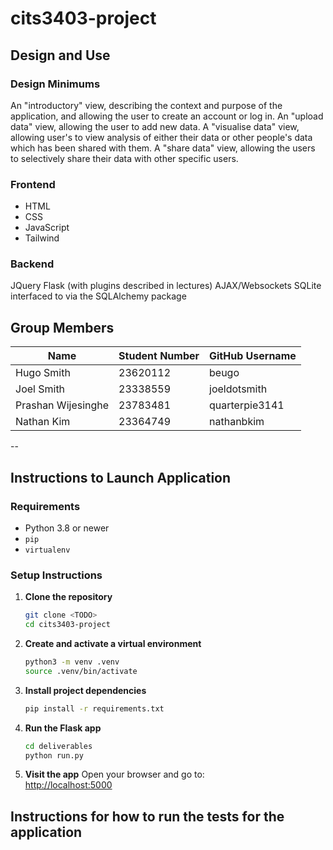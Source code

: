# cits3403-project


## Design and Use

### Design Minimums
An "introductory" view, describing the context and purpose of the application, and allowing the user to create an account or log in.
An "upload data" view, allowing the user to add new data.
A "visualise data" view, allowing user's to view analysis of either their data or other people's data which has been shared with them.
A "share data" view, allowing the users to selectively share their data with other specific users.

### Frontend
- HTML
- CSS
- JavaScript
- Tailwind 

### Backend 
JQuery
Flask (with plugins described in lectures)
AJAX/Websockets
SQLite interfaced to via the SQLAlchemy package

## Group Members
| Name               | Student Number | GitHub Username   |
|--------------------|----------------|--------------------|
| Hugo Smith         | 23620112       | beugo              |
| Joel Smith         | 23338559       | joeldotsmith       |
| Prashan Wijesinghe | 23783481       | quarterpie3141     |
| Nathan Kim         | 23364749       | nathanbkim         |

--

## Instructions to Launch Application
### Requirements

- Python 3.8 or newer
- `pip`
- `virtualenv`

### Setup Instructions

1. **Clone the repository**
   ```bash
   git clone <TODO>
   cd cits3403-project
   ```

2. **Create and activate a virtual environment**
   ```bash
   python3 -m venv .venv
   source .venv/bin/activate
   ```

3. **Install project dependencies**
   ```bash
   pip install -r requirements.txt
   ```

4. **Run the Flask app**
   ```bash
   cd deliverables
   python run.py
   ```

5. **Visit the app**
   Open your browser and go to:  
   [http://localhost:5000](http://localhost:5000)

## Instructions for how to run the tests for the application
